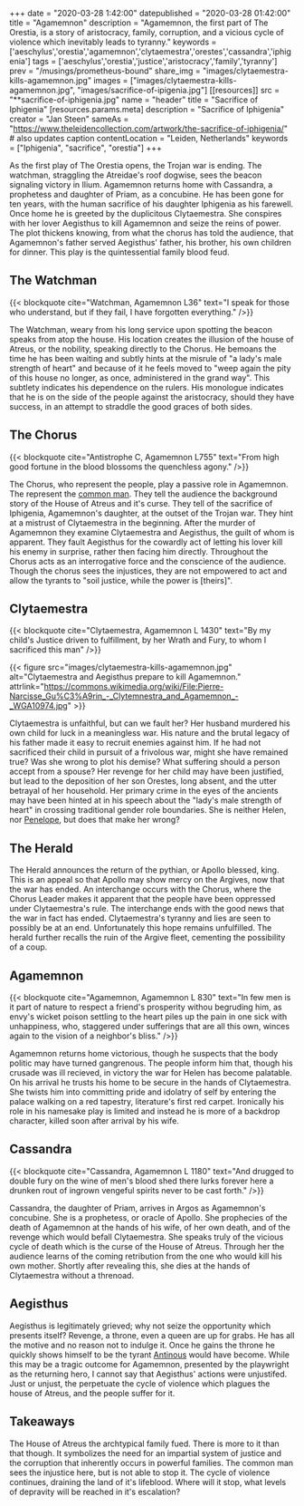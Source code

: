 +++
date = "2020-03-28 1:42:00"
datepublished = "2020-03-28 01:42:00"
title = "Agamemnon"
description = "Agamemnon, the first part of The Orestia, is a story of aristocracy, family, corruption, and a vicious cycle of violence which inevitably leads to tyranny."
keywords = ['aeschylus','orestia','agamemnon','clytaemestra','orestes','cassandra','iphigenia']
tags = ['aeschylus','orestia','justice','aristocracy','family','tyranny']
prev = "/musings/prometheus-bound"
share_img = "images/clytaemestra-kills-agamemnon.jpg"
images = ["images/clytaemestra-kills-agamemnon.jpg", "images/sacrifice-of-ipigenia.jpg"]
[[resources]]
  src = "**sacrifice-of-iphigenia.jpg"
  name = "header"
  title = "Sacrifice of Iphigenia"
  [resources.params.meta]
    description = "Sacrifice of Iphigenia"
    creator = "Jan Steen"
    sameAs = "https://www.theleidencollection.com/artwork/the-sacrifice-of-iphigenia/" # also updates caption
    contentLocation = "Leiden, Netherlands"
    keywords = ["Iphigenia", "sacrifice", "orestia"]
+++

As the first play of The Orestia opens, the Trojan war is ending. The watchman,
straggling the Atreidae's roof dogwise, sees the beacon signaling victory in
Ilium. Agamemnon returns home with Cassandra, a prophetess and daughter of
Priam, as a concubine.  He has been gone for ten years, with the human sacrifice
of his daughter Iphigenia as his farewell. Once home he is greeted by the
duplicitous Clytaemestra. She conspires with her lover Aegisthus to kill
Agamemnon and seize the reins of power.  The plot thickens knowing, from what
the chorus has told the audience, that Agamemnon's father served Aegisthus'
father, his brother, his own children for dinner. This play is the
quintessential family blood feud.

## The Watchman

{{< blockquote cite="Watchman, Agamemnon L36" text="I speak for those who understand, but if they fail, I have forgotten everything." />}}

The Watchman, weary from his long service upon spotting the beacon speaks from
atop the house. His location creates the illusion of the house of Atreus, or the
nobility, speaking directly to the Chorus. He bemoans the time he has been
waiting and subtly hints at the misrule of "a lady's male strength of heart" and
because of it he feels moved to "weep again the pity of this house no longer, as
once, administered in the grand way". This subtlety indicates his dependence on
the rulers. His monologue indicates that he is on the side of
the people against the aristocracy, should they have success, in an attempt to
straddle the good graces of both sides.

## The Chorus

{{< blockquote cite="Antistrophe C, Agamemnon L755" text="From high good fortune in the blood blossoms the quenchless agony." />}}

The Chorus, who represent the people, play a passive role in Agamemnon. The
represent the [common man](/musings/the-odyssey#eumaeus). They
tell the audience the background story of the House of Atreus and it's curse.
They tell of the sacrifice of Iphigenia, Agamemnon's daughter, at the outset 
of the Trojan war. They hint at a mistrust of Clytaemestra in the beginning.
After the murder of Agamemnon they examine Clytaemestra and Aegisthus, the guilt
of whom is apparent. They fault Aegisthus for the cowardly act of letting his
lover kill his enemy in surprise, rather then facing him directly. Throughout
the Chorus acts as an interrogative force and the conscience of the audience. 
Though the chorus sees the injustices, they are not empowered to act and 
allow the tyrants to "soil justice, while the power is [theirs]".

## Clytaemestra

{{< blockquote cite="Clytaemestra, Agamemnon L 1430" text="By my child's Justice driven to fulfillment, by her Wrath and Fury, to whom I sacrificed this man" />}}

{{< figure src="images/clytaemestra-kills-agamemnon.jpg" alt="Clytaemestra and Aegisthus prepare to kill Agamemnon." attrlink="https://commons.wikimedia.org/wiki/File:Pierre-Narcisse_Gu%C3%A9rin_-_Clytemnestra_and_Agamemnon_-_WGA10974.jpg" >}}


Clytaemestra is unfaithful, but can we fault her? Her husband murdered
his own child for luck in a meaningless war. His nature and the brutal legacy of
his father made it easy to recruit enemies against him. If he had not sacrificed
their child in pursuit of a frivolous war, might she have remained true? Was she
wrong to plot his demise? What suffering should a person accept from a spouse?
Her revenge for her child may have been justified, but lead to the deposition of
her son Orestes, long absent, and the utter betrayal of her household. Her
primary crime in the eyes of the ancients may have been hinted at in his speech
about the "lady's male strength of heart" in crossing traditional gender role
boundaries. She is neither Helen, nor [Penelope](/musings/the-odyssey/#penelope), 
but does that make her wrong?

## The Herald

The Herald announces the return of the pythian, or Apollo blessed, king. This is
an appeal so that Apollo may show mercy on the Argives, now that the war has
ended. An interchange occurs with the Chorus, where the Chorus Leader makes it
apparent that the people have been oppressed under Clytaemestra's rule. The
interchange ends with the good news that the war in fact has ended.
Clytaemestra's tyranny and lies are seen to possibly be at an end. Unfortunately
this hope remains unfulfilled.  The herald further recalls the ruin of the
Argive fleet, cementing the possibility of a coup.

## Agamemnon

{{< blockquote cite="Agamemnon, Agamemnon L 830" text="In few men is it part of nature to respect a friend's prosperity withou begruding him, as envy's wicket poison settling to the heart piles up the pain in one sick with unhappiness, who, staggered under sufferings that are all this own, winces again to the vision of a neighbor's bliss." />}}

Agamemnon returns home victorious, though he suspects that the body politic may
have turned gangrenous. The people inform him that, though his crusade was ill
recieved, in victory the war for Helen has become palatable. On his arrival he
trusts his home to be secure in the hands of Clytaemestra. She twists him into
committing pride and idolatry of self by entering the palace walking on a red
tapestry, literature's first red carpet. Ironically his role in his namesake
play is limited and instead he is more of a backdrop character, killed soon
after arrival by his wife.

## Cassandra

{{< blockquote cite="Cassandra, Agamemnon L 1180" text="And drugged to double fury on the wine of men's blood shed there lurks forever here a drunken rout of ingrown vengeful spirits never to be cast forth." />}}

Cassandra, the daughter of Priam, arrives in Argos as Agamemnon's concubine. She
is a prophetess, or oracle of Apollo. She prophecies of the death of Agamemnon
at the hands of his wife, of her own death, and of the revenge which would
befall Clytaemestra. She speaks truly of the vicious cycle of death which is the
curse of the House of Atreus. Through her the audience learns of the coming
retribution from the one who would kill his own mother. Shortly after revealing
this, she dies at the hands of Clytaemestra without a threnoad.

## Aegisthus

Aegisthus is legitimately grieved; why not seize the opportunity which presents
itself? Revenge, a throne, even a queen are up for grabs. He has all the motive 
and no reason not to indulge it. Once he gains the throne he quickly shows 
himself to be the tyrant [Antinous](/musings/the-odyssey/#antinous) 
would have become. While this may be a tragic outcome for Agamemnon, presented
by the playwright as the returning hero, I cannot say that Aegisthus' actions
were unjustifed. Just or unjust, the perpetuate the cycle of violence which 
plagues the house of Atreus, and the people suffer for it.

## Takeaways

The House of Atreus the archtypical family fued. There is more to it than that
though. It symbolizes the need for an impartial system of justice and the
corruption that inherently occurs in powerful families. The common man sees the
injustice here, but is not able to stop it. The cycle of violence continues,
draining the land of it's lifeblood. Where will it stop, what levels of
depravity will be reached in it's escalation?
